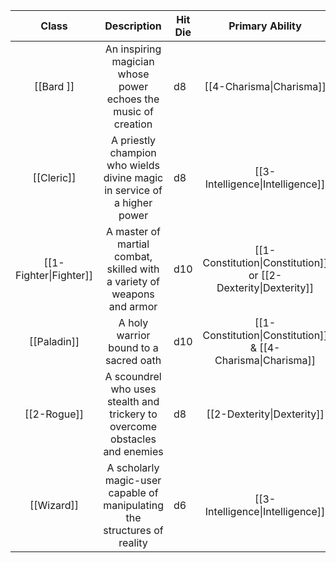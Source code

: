 |     Class     |                                 Description                                 | Hit Die |                        Primary Ability                         |                     Saving Throw Proficiencies                      |     |
|:-------------:|:---------------------------------------------------------------------------:| ------- |:--------------------------------------------------------------:|:-------------------------------------------------------------------:| --- |
|   [[Bard ]]   |       An inspiring magician whose power echoes the music of creation        | d8      |                    [[4-Charisma\|Charisma]]                    |        [[2-Dexterity\|Dexterity]] & [[4-Charisma\|Charisma]]        |     |
|  [[Cleric]]   |  A priestly champion who wields divine magic in service of a higher power   | d8      |                [[3-Intelligence\|Intelligence]]                |     [[3-Intelligence\|Intelligence]] & [[4-Charisma\|Charisma]]     |     |
| [[1-Fighter\|Fighter]] |   A master of martial combat, skilled with a variety of weapons and armor   | d10     | [[1-Constitution\|Constitution]] or [[2-Dexterity\|Dexterity]] |                  [[1-Constitution\|Constitution]]                   |     |
|  [[Paladin]]  |                    A holy warrior bound to a sacred oath                    | d10     |  [[1-Constitution\|Constitution]] & [[4-Charisma\|Charisma]]   |     [[1-Constitution\|Constitution]] & [[4-Charisma\|Charisma]]     |     |
|  [[2-Rogue]]  | A scoundrel who uses stealth and trickery to overcome obstacles and enemies | d8      |                   [[2-Dexterity\|Dexterity]]                   |    [[2-Dexterity\|Dexterity]] & [[3-Intelligence\|Intelligence]]    |     |
|  [[Wizard]]   |  A scholarly magic-user capable of manipulating the structures of reality   | d6      |                [[3-Intelligence\|Intelligence]]                | [[3-Intelligence\|Intelligence]] & [[3-Intelligence\|Intelligence]] |     |